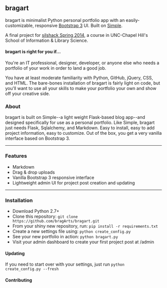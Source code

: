 ## bragart
bragart is minimalist Python personal portfolio app with an easily-customizable, responsive 
[Bootstrap 3](http://getbootstrap.com/) UI. Built on [Simple](https://github.com/orf/simple).

A final project for [silshack Spring 2014](https://github.com/silshack/spring2014), a course in UNC-Chapel Hill's School of Information &amp; Library Science.

#### bragart is right for you if...
You're an IT professional, designer, developer, or anyone else who needs a portfolio of your work in order to land a good job.

You have at least moderate familiarity with Python, GitHub, jQuery, CSS, and HTML. The bare-bones installation of bragart is fairly light on code, but you'll want to use all your skills to make your portfolio your own and show off your creative side.

### About
bragart is built on Simple--a light weight Flask-based blog app--and designed specifically for use as a personal portfolio. Like Simple, bragart just needs Flask, Sqlalchemy, and Markdown. Easy to install, easy to add project information, easy to customize. Out of the box, you get a very vanilla interface based on Bootstrap 3. 

***

### Features
  - Markdown
  - Drag &amp; drop uploads
  - Vanilla Bootstrap 3 responsive interface
  - Lightweight admin UI for project post creation and updating

***

### Installation
  - Download Python 2.7+
  - Clone this repository: `git clone https://github.com/bragArts/bragart.git`
  - From your shiny new repository, run: `pip install -r requirements.txt`
  - Create a new settings file using: `python create_config.py`
  - See your new portfolio in action: `python bragart.py`
  - Visit your admin dashboard to create your first project post at /admin

#### Updating
If you need to start over with your settings, just run `python create_config.py --fresh`

#### Contributing

